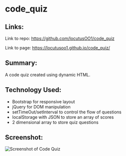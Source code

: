 # code_quiz

## Links:
Link to repo: <https://github.com/locutusOO1/code_quiz>

Link to page: <https://locutusoo1.github.io/code_quiz/>

## Summary:
A code quiz created using dynamic HTML.

## Technology Used:
* Bootstrap for responsive layout
* jQuery for DOM manipulation
* setTimeOut/setInterval to control the flow of questions
* localStorage with JSON to store an array of scores
* 2 dimensional array to store quiz questions

## Screenshot:
![Screenshot of Code Quiz](screenshot.PNG)
